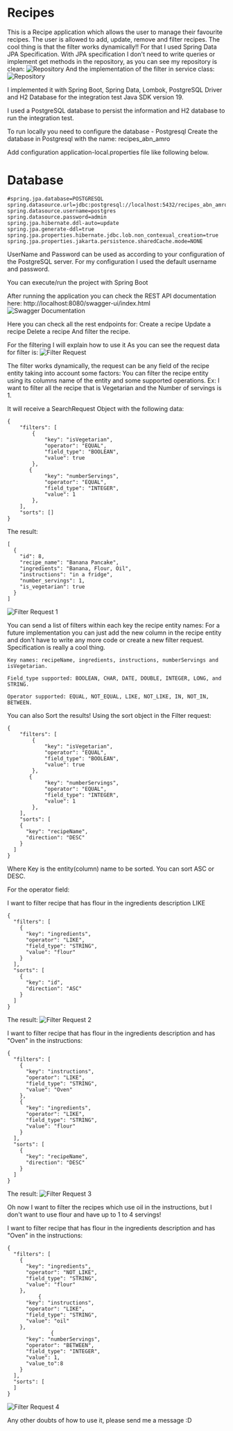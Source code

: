 # Recipes

This is a Recipe application which allows the user to manage their favourite recipes.
The user is allowed to add, update, remove and filter recipes. 
The cool thing is that the filter works dynamically!! For that I used Spring Data JPA Specification.
With JPA specification I don't need to write queries or implement get methods in the repository, as you can see my repository is clean:
![Repository](images/recipe-repository.png)
And the implementation of the filter in service class:
![Repository](images/service-filter.png)


I implemented it with Spring Boot, Spring Data, Lombok, PostgreSQL Driver and H2 Database for the integration test
Java SDK version 19.

I used a PostgreSQL database to persist the information and H2 database to run the integration test.

To run locally you need to configure the database - Postgresql
Create the database in Postgresql with the name: recipes_abn_amro

Add configuration application-local.properties file like following below.

# Database
```
#spring.jpa.database=POSTGRESQL
spring.datasource.url=jdbc:postgresql://localhost:5432/recipes_abn_amro
spring.datasource.username=postgres
spring.datasource.password=admin
spring.jpa.hibernate.ddl-auto=update
spring.jpa.generate-ddl=true
spring.jpa.properties.hibernate.jdbc.lob.non_contexual_creation=true
spring.jpa.properties.jakarta.persistence.sharedCache.mode=NONE
```
UserName and Password can be used as according to your configuration of the PostgreSQL server. 
For my configuration I used the default username and password.

You can execute/run the project with Spring Boot

After running the application you can check the REST API documentation here: http://localhost:8080/swagger-ui/index.html
![Swagger Documentation](images/swagger1.png)

Here you can check all the rest endpoints for:
Create a recipe
Update a recipe
Delete a recipe
And filter the recipe. 

For the filtering I will explain how to use it
As you can see the request data for filter is:
![Filter Request](images/filter-request.png)

The filter works dynamically, the request can be any field of the recipe entity taking into account some factors:
You can filter the recipe entity using its columns name of the entity and some supported operations. 
Ex: I want to filter all the recipe that is Vegetarian and the Number of servings is 1. 

It will receive a SearchRequest Object with the following data:
```
{
    "filters": [
        {
            "key": "isVegetarian",
            "operator": "EQUAL",
            "field_type": "BOOLEAN",
            "value": true
        },
       {
            "key": "numberServings",
            "operator": "EQUAL",
            "field_type": "INTEGER",
            "value": 1
        },
    ],
    "sorts": []
}
```
The result:


```
[
  {
    "id": 8,
    "recipe_name": "Banana Pancake",
    "ingredients": "Banana, Flour, Oil",
    "instructions": "in a fridge",
    "number_servings": 1,
    "is_vegetarian": true
  }
]
```

![Filter Request 1](images/first_filter1.png)

You can send a list of filters within each key the recipe entity names:
For a future implementation you can just add the new column in the recipe entity and don't have to write any more code or create a new filter request.
Specification is really a cool thing.
```
Key names: recipeName, ingredients, instructions, numberServings and isVegetarian.
```

```
Field_type supported: BOOLEAN, CHAR, DATE, DOUBLE, INTEGER, LONG, and STRING.
```

```
Operator supported: EQUAL, NOT_EQUAL, LIKE, NOT_LIKE, IN, NOT_IN, BETWEEN.
```

You can also Sort the results! Using the sort object in the Filter request:

```
{
    "filters": [
        {
            "key": "isVegetarian",
            "operator": "EQUAL",
            "field_type": "BOOLEAN",
            "value": true
        },
       {
            "key": "numberServings",
            "operator": "EQUAL",
            "field_type": "INTEGER",
            "value": 1
        },
    ],
    "sorts": [
    {
      "key": "recipeName",
      "direction": "DESC"
    }
  ]
}
```
Where Key is the entity(column) name to be sorted. You can sort ASC or DESC.

For the operator field:

I want to filter recipe that has flour in the ingredients description
LIKE
```
{
  "filters": [
    {
      "key": "ingredients",
      "operator": "LIKE",
      "field_type": "STRING",
      "value": "flour"
    }
  ],
  "sorts": [
    {
      "key": "id",
      "direction": "ASC"
    }
  ]
}
```
The result:
![Filter Request 2](images/filter-2.png)

I want to filter recipe that has flour in the ingredients description and has "Oven" in the instructions:
```
{
  "filters": [
    {
      "key": "instructions",
      "operator": "LIKE",
      "field_type": "STRING",
      "value": "Oven"
    },
    {
      "key": "ingredients",
      "operator": "LIKE",
      "field_type": "STRING",
      "value": "flour"
    }
  ],
  "sorts": [
    {
      "key": "recipeName",
      "direction": "DESC"
    }
  ]
}
```
The result:
![Filter Request 3](images/filter-3.png)

Oh now I want to filter the recipes which use oil in the instructions, but I don't want to use flour and have up to 1 to 4 servings!

I want to filter recipe that has flour in the ingredients description and has "Oven" in the instructions:
```
{
  "filters": [
    {
      "key": "ingredients",
      "operator": "NOT_LIKE",
      "field_type": "STRING",
      "value": "flour"
    },
		  {
      "key": "instructions",
      "operator": "LIKE",
      "field_type": "STRING",
      "value": "oil"
    },
			  {
      "key": "numberServings",
      "operator": "BETWEEN",
      "field_type": "INTEGER",
      "value": 1,
	  "value_to":8
    }
  ],
  "sorts": [
  ]
}
```

![Filter Request 4](images/filter-4.png)


Any other doubts of how to use it, please send me a message :D 